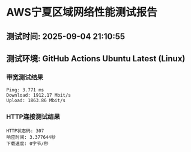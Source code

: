 # AWS宁夏区域网络性能测试报告
## 测试时间: 2025-09-04 21:10:55
## 测试环境: GitHub Actions Ubuntu Latest (Linux)

### 带宽测试结果
```
Ping: 3.771 ms
Download: 1912.17 Mbit/s
Upload: 1863.86 Mbit/s
```

### HTTP连接测试结果
```
HTTP状态码: 307
响应时间: 3.377644秒
下载速度: 0字节/秒
```

